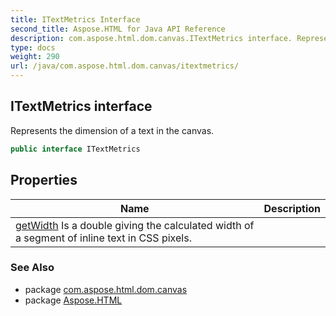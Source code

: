 ```yaml
---
title: ITextMetrics Interface
second_title: Aspose.HTML for Java API Reference
description: com.aspose.html.dom.canvas.ITextMetrics interface. Represents the dimension of a text in the canvas
type: docs
weight: 290
url: /java/com.aspose.html.dom.canvas/itextmetrics/
---
```

## ITextMetrics interface

Represents the dimension of a text in the canvas.

```java
public interface ITextMetrics
```

## Properties

| Name | Description |
| --- | --- |
| [getWidth](../../com.aspose.html.dom.canvas/itextmetrics/width/) Is a double giving the calculated width of a segment of inline text in CSS pixels. |

### See Also

* package [com.aspose.html.dom.canvas](../../com.aspose.html.dom.canvas/)
* package [Aspose.HTML](../../)
